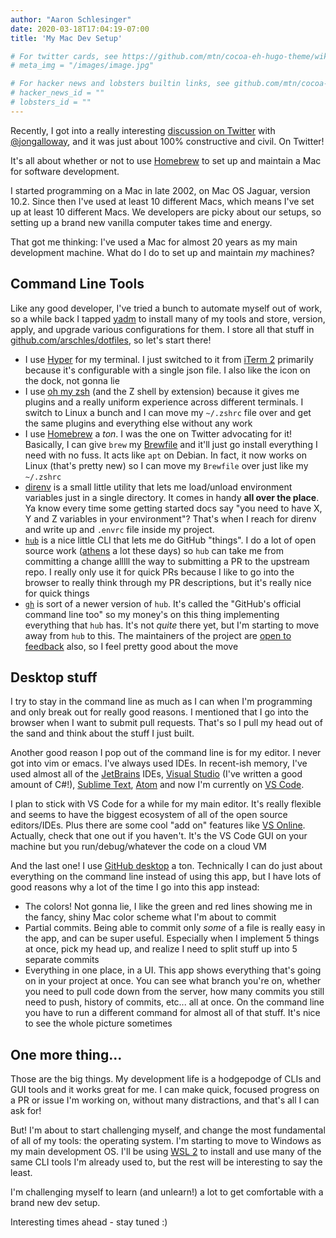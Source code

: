 ```yaml
---
author: "Aaron Schlesinger"
date: 2020-03-18T17:04:19-07:00
title: 'My Mac Dev Setup'

# For twitter cards, see https://github.com/mtn/cocoa-eh-hugo-theme/wiki/Twitter-cards
# meta_img = "/images/image.jpg"

# For hacker news and lobsters builtin links, see github.com/mtn/cocoa-eh-hugo-theme/wiki/Social-Links
# hacker_news_id = ""
# lobsters_id = ""
---
```


Recently, I got into a really interesting [discussion on Twitter](https://twitter.com/jongalloway/status/1240165698506067970) with [@jongalloway](https://twitter.com/jongalloway), and it was just about 100% constructive and civil. On Twitter!

It's all about whether or not to use [Homebrew](https://brew.sh/) to set up and maintain a Mac for software development.

I started programming on a Mac in late 2002, on Mac OS Jaguar, version 10.2. Since then I've used at least 10 different Macs, which means I've set up at least 10 different Macs. We developers are picky about our setups, so setting up a brand new vanilla computer takes time and energy.

That got me thinking: I've used a Mac for almost 20 years as my main development machine. What do I do to set up and maintain _my_ machines?

## Command Line Tools

Like any good developer, I've tried a bunch to automate myself out of work, so a while back I tapped [yadm](https://yadm.io/) to install many of my tools and store, version, apply, and upgrade various configurations for them. I store all that stuff in [github.com/arschles/dotfiles](https://github.com/arschles/dotfiles), so let's start there!

- I use [Hyper](https://hyper.is) for my terminal. I just switched to it from [iTerm 2](https://iterm2.com/) primarily because it's configurable with a single json file. I also like the icon on the dock, not gonna lie
- I use [oh my zsh](https://ohmyz.sh/) (and the Z shell by extension) because it gives me plugins and a really uniform experience across different terminals. I switch to Linux a bunch and I can move my `~/.zshrc` file over and get the same plugins and everything else without any work
- I use [Homebrew](https://brew.sh) a _ton_. I was the one on Twitter advocating for it! Basically, I can give `brew` my [Brewfile](https://github.com/arschles/dotfiles/blob/master/.yadm/Brewfile) and it'll just go install everything I need with no fuss. It acts like `apt` on Debian. In fact, it now works on Linux (that's pretty new) so I can move my `Brewfile` over just like my `~/.zshrc`
- [direnv](https://direnv.net/) is a small little utility that lets me load/unload environment variables just in a single directory. It comes in handy **all over the place**. Ya know every time some getting started docs say "you need to have X, Y and Z variables in your environment"? That's when I reach for direnv and write up and `.envrc` file inside my project.
- [`hub`](https://github.com/github/hub) is a nice little CLI that lets me do GitHub "things". I do a lot of open source work ([athens](https://github.com/gomods/athens) a lot these days) so `hub` can take me from committing a change alllll the way to submitting a PR to the upstream repo. I really only use it for quick PRs because I like to go into the browser to really think through my PR descriptions, but it's really nice for quick things
- [`gh`](https://github.com/cli/cli) is sort of a newer version of `hub`. It's called the "GitHub's official command line too" so my money's on this thing implementing everything that `hub` has. It's not _quite_ there yet, but I'm starting to move away from `hub` to this. The maintainers of the project are [open to feedback](https://github.com/cli/cli#we-need-your-feedback) also, so I feel pretty good about the move 

## Desktop stuff

I try to stay in the command line as much as I can when I'm programming and only break out for really good reasons. I mentioned that I go into the browser when I want to submit pull requests. That's so I pull my head out of the sand and think about the stuff I just built.

Another good reason I pop out of the command line is for my editor. I never got into vim or emacs. I've always used IDEs. In recent-ish memory, I've used almost all of the [JetBrains](https://www.jetbrains.com/) IDEs, [Visual Studio](https://visualstudio.microsoft.com/) (I've written a good amount of C#!), [Sublime Text](https://www.sublimetext.com/), [Atom](https://atom.io/) and now I'm currently on [VS Code](https://code.visualstudio.com/).

I plan to stick with VS Code for a while for my main editor. It's really flexible and seems to have the biggest ecosystem of all of the open source editors/IDEs. Plus there are some cool "add on" features like [VS Online](https://online.visualstudio.com/). Actually, check that one out if you haven't. It's the VS Code GUI on your machine but you run/debug/whatever the code on a cloud VM

And the last one! I use [GitHub desktop](https://desktop.github.com/) a ton. Technically I can do just about everything on the command line instead of using this app, but I have lots of good reasons why a lot of the time I go into this app instead:

- The colors! Not gonna lie, I like the green and red lines showing me in the fancy, shiny Mac color scheme what I'm about to commit
- Partial commits. Being able to commit only _some_ of a file is really easy in the app, and can be super useful. Especially when I implement 5 things at once, pick my head up, and realize I need to split stuff up into 5 separate commits
- Everything in one place, in a UI. This app shows everything that's going on in your project at once. You can see what branch you're on, whether you need to pull code down from the server, how many commits you still need to push, history of commits, etc... all at once. On the command line you have to run a different command for almost all of that stuff. It's nice to see the whole picture sometimes

## One more thing...

Those are the big things. My development life is a hodgepodge of CLIs and GUI tools and it works great for me. I can make quick, focused progress on a PR or issue I'm working on, without many distractions, and that's all I can ask for!

But! I'm about to start challenging myself, and change the most fundamental of all of my tools: the operating system. I'm starting to move to Windows as my main development OS. I'll be using [WSL 2](https://docs.microsoft.com/en-us/windows/wsl/wsl2-index) to install and use many of the same CLI tools I'm already used to, but the rest will be interesting to say the least.

I'm challenging myself to learn (and unlearn!) a lot to get comfortable with a brand new dev setup.

Interesting times ahead - stay tuned :)
